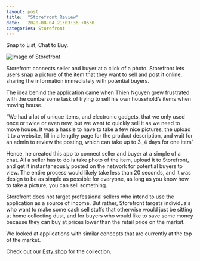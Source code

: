 ```yaml
---
layout: post
title:  "Storefront Review"
date:   2020-08-04 21:03:36 +0530
categories: Storefront
---
```

Snap to List, Chat to Buy.

![Image of Storefront](https://firebasestorage.googleapis.com/v0/b/garagesale-82fb5.appspot.com/o/userguide%2FFeatureGraphic_1_64.jpg?alt=media&token=69d8b965-7ee0-4dc4-831f-7fa61ba4f40c)

Storefront connects seller and buyer at a click of a photo. Storefront lets users snap a picture of the item that they want to sell and post it online, sharing the information immediately with potential buyers.

The idea behind the application came when Thien Nguyen grew frustrated with the cumbersome task of trying to sell his own household’s items when moving house.

“We had a lot of unique items, and electronic gadgets, that we only used once or twice or even new, but we want to quickly sell it as we need to move house. It was a hassle to have to take a few nice pictures, the upload it to a website, fill in a lengthy page for the product description, and wait for an admin to review the posting, which can take up to 3 ,4 days for one item”

Hence, he created this app to connect seller and buyer at a simple of a chat. All a seller has to do is take photo of the item, upload it to Storefront, and get it instantaneously posted on the network for potential buyers to view. The entire process would likely take less than 20 seconds, and it was design to be as simple as possible for everyone, as long as you know how to take a picture, you can sell something.

Storefront does not target professional sellers who intend to use the application as a source of income. But rather, Storefront targets individuals who want to make some cash sell stuffs that otherwise would just be sitting at home collecting dust, and for buyers who would like to save some money because they can buy at prices lower than the retail price on the market.

We looked at applications with similar concepts that are currently at the top of the market.

Check out our [Esty shop][esty-shop] for the collection.

[esty-shop]: https://www.etsy.com/sg-en/listing/839292887/essential-collection-set-of-6-gift-for?ref=shop_home_active_1
